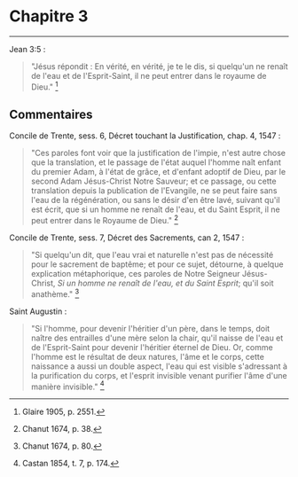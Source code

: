 # Chapitre 3

***

Jean 3:5 :

> "Jésus répondit : En vérité, en vérité, je te le dis, si quelqu'un ne renaît de l'eau et de l'Esprit-Saint, il ne peut entrer dans le royaume de Dieu." [^1]

[^1]: Glaire 1905, p. 2551.

## Commentaires

Concile de Trente, sess. 6, Décret touchant la Justification, chap. 4, 1547 :

> "Ces paroles font voir que la justification de l'impie, n'est autre chose que la translation, et le passage de l'état auquel l'homme naît enfant du premier Adam, à l'état de grâce, et d'enfant adoptif de Dieu, par le second Adam Jésus-Christ Notre Sauveur; et ce passage, ou cette translation depuis la publication de l'Evangile, ne se peut faire sans l'eau de la régénération, ou sans le désir d'en être lavé, suivant qu'il est écrit, que si un homme ne renaît de l'eau, et du Saint Esprit, il ne peut entrer dans le Royaume de Dieu." [^2]

[^2]: Chanut 1674, p. 38.

Concile de Trente, sess. 7, Décret des Sacrements, can 2, 1547 :

> "Si quelqu'un dit, que l'eau vrai et naturelle n'est pas de nécessité pour le sacrement de baptême; et pour ce sujet, détourne, à quelque explication métaphorique, ces paroles de Notre Seigneur Jésus-Christ, *Si un homme ne renaît de l'eau, et du Saint Esprit*; qu'il soit anathème." [^3]

[^3]: Chanut 1674, p. 80.

Saint Augustin :

> "Si l'homme, pour devenir l'héritier d'un père, dans le temps, doit naître des entrailles d'une mère selon la chair, qu'il naisse de l'eau et de l'Esprit-Saint pour devenir l'héritier éternel de Dieu. Or, comme l'homme est le résultat de deux natures, l'âme et le corps, cette naissance a aussi un double aspect, l'eau qui est visible s'adressant à la purification du corps, et l'esprit invisible venant purifier l'âme d'une manière invisible." [^4]

[^4]: Castan 1854, t. 7, p. 174.
